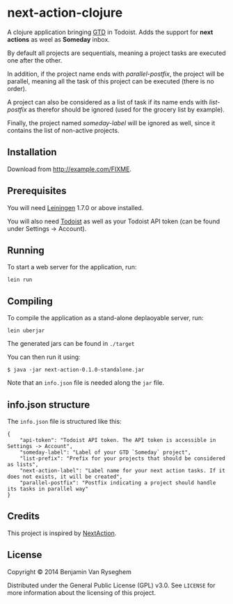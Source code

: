 next-action-clojure
===================

A clojure application bringing [GTD](http://en.wikipedia.org/wiki/Getting_Things_Done) in Todoist.
Adds the support for **next actions** as weel as **Someday** inbox.

By default all projects are sequentials, meaning a project tasks are executed one after the other.

In addition, if the project name ends with *parallel-postfix*, the project will be parallel,
meaning all the task of this project can be executed (there is no order).

A project can also be considered as a list of task if its name ends with *list-postfix* as therefor should be ignored (used for the grocery list by example).

Finally, the project named *someday-label* will be ignored as well, since it contains the list of non-active projects.

## Installation

Download from http://example.com/FIXME.

## Prerequisites

You will need [Leiningen][1] 1.7.0 or above installed.

You will also need [Todoist][2] as well as your Todoist API token (can be found under Settings -> Account).

[1]: https://github.com/technomancy/leiningen
[2]: https://todoist.com

## Running

To start a web server for the application, run:

    lein run

## Compiling

To compile the application as a stand-alone deplaoyable server, run:

    lein uberjar

The generated jars can be found in `./target`

You can then run it using:

    $ java -jar next-action-0.1.0-standalone.jar

Note that an `info.json` file is needed along the `jar` file.

## info.json structure

The `info.json` file is structured like this: 

    {
    	"api-token": "Todoist API token. The API token is accessible in Settings -> Account",
    	"someday-label": "Label of your GTD `Someday` project",
    	"list-prefix": "Prefix for your projects that should be considered as lists",
    	"next-action-label": "Label name for your next action tasks. If it does not exists, it will be created",
    	"parallel-postfix": "Postfix indicating a project should handle its tasks in parallel way"
    }

## Credits

This project is inspired by [NextAction](https://github.com/akramer/NextAction).

## License

Copyright © 2014 Benjamin Van Ryseghem

Distributed under the General Public License (GPL) v3.0.
See `LICENSE` for more information about the licensing of this project.
